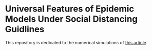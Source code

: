 # Universal Features of Epidemic Models Under Social Distancing Guidlines

This repository is dedicated to the numerical simulations of [this article](https://www.biorxiv.org/content/10.1101/2020.06.21.163931v1.full.pdf+html).
